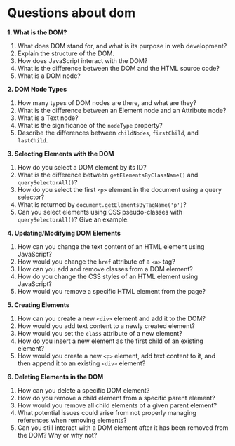 # Questions about dom

**1. What is the DOM?**

1. What does DOM stand for, and what is its purpose in web development?
2. Explain the structure of the DOM.
3. How does JavaScript interact with the DOM?
4. What is the difference between the DOM and the HTML source code?
5. What is a DOM node?

**2. DOM Node Types**

1. How many types of DOM nodes are there, and what are they?
2. What is the difference between an Element node and an Attribute node?
3. What is a Text node?
4. What is the significance of the `nodeType` property?
5. Describe the differences between `childNodes`, `firstChild`, and `lastChild`.

**3. Selecting Elements with the DOM**

1. How do you select a DOM element by its ID?
2. What is the difference between `getElementsByClassName()` and `querySelectorAll()`?
3. How do you select the first `<p>` element in the document using a query selector?
4. What is returned by `document.getElementsByTagName('p')`?
5. Can you select elements using CSS pseudo-classes with `querySelectorAll()`? Give an example.

**4. Updating/Modifying DOM Elements**

1. How can you change the text content of an HTML element using JavaScript?
2. How would you change the `href` attribute of a `<a>` tag?
3. How can you add and remove classes from a DOM element?
4. How do you change the CSS styles of an HTML element using JavaScript?
5. How would you remove a specific HTML element from the page?

**5. Creating Elements**

1. How can you create a new `<div>` element and add it to the DOM?
2. How would you add text content to a newly created element?
3. How would you set the `class` attribute of a new element?
4. How do you insert a new element as the first child of an existing element?
5. How would you create a new `<p>` element, add text content to it, and then append it to an existing `<div>` element?

**6. Deleting Elements in the DOM**

1. How can you delete a specific DOM element?
2. How do you remove a child element from a specific parent element?
3. How would you remove all child elements of a given parent element?
4. What potential issues could arise from not properly managing references when removing elements?
5. Can you still interact with a DOM element after it has been removed from the DOM? Why or why not?